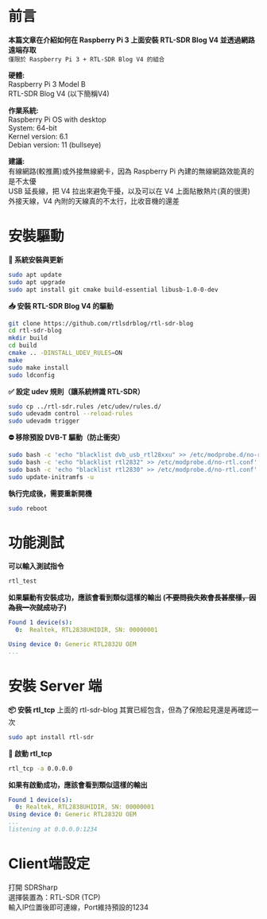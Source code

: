 # 前言
**本篇文章在介紹如何在 Raspberry Pi 3 上面安裝 RTL-SDR Blog V4 並透過網路遠端存取**  
`僅限於 Raspberry Pi 3 + RTL-SDR Blog V4 的組合`  

**硬體:**  
Raspberry Pi 3 Model B  
RTL-SDR Blog V4 (以下簡稱V4)  

**作業系統:**  
Raspberry Pi OS with desktop  
System: 64-bit  
Kernel version: 6.1  
Debian version: 11 (bullseye)  

**建議:**  
有線網路(較推薦)或外接無線網卡，因為 Raspberry Pi 內建的無線網路效能真的是不太優  
USB 延長線，把 V4 拉出來避免干擾，以及可以在 V4 上面貼散熱片(真的很燙)  
外接天線，V4 內附的天線真的不太行，比收音機的還差  

# 安裝驅動
**🧱 系統安裝與更新** 
```bash
sudo apt update
sudo apt upgrade
sudo apt install git cmake build-essential libusb-1.0-0-dev
```
  
**📥 安裝 RTL-SDR Blog V4 的驅動** 
```bash
git clone https://github.com/rtlsdrblog/rtl-sdr-blog
cd rtl-sdr-blog
mkdir build
cd build
cmake .. -DINSTALL_UDEV_RULES=ON
make
sudo make install
sudo ldconfig
```
  
**✅ 設定 udev 規則（讓系統辨識 RTL-SDR）**
```bash
sudo cp ../rtl-sdr.rules /etc/udev/rules.d/
sudo udevadm control --reload-rules
sudo udevadm trigger
```

**⛔ 移除預設 DVB-T 驅動（防止衝突）**
```bash
sudo bash -c 'echo "blacklist dvb_usb_rtl28xxu" >> /etc/modprobe.d/no-rtl.conf'
sudo bash -c 'echo "blacklist rtl2832" >> /etc/modprobe.d/no-rtl.conf'
sudo bash -c 'echo "blacklist rtl2830" >> /etc/modprobe.d/no-rtl.conf'
sudo update-initramfs -u
```

**執行完成後，需要重新開機**
```bash
sudo reboot
```

# 功能測試
**可以輸入測試指令**
```bash
rtl_test
```

**如果驅動有安裝成功，應該會看到類似這樣的輸出 (~~不要問我失敗會長甚麼樣，因為我一次就成功了~~)**
```yaml
Found 1 device(s):
  0:  Realtek, RTL2838UHIDIR, SN: 00000001

Using device 0: Generic RTL2832U OEM
...
```

# 安裝 Server 端
**📦 安裝 rtl_tcp**
上面的 rtl-sdr-blog 其實已經包含，但為了保險起見還是再確認一次  
```bash
sudo apt install rtl-sdr
```

**🚀 啟動 rtl_tcp**
```bash
rtl_tcp -a 0.0.0.0
```

**如果有啟動成功，應該會看到類似這樣的輸出**
```yaml
Found 1 device(s):
  0: Realtek, RTL2838UHIDIR, SN: 00000001
Using device 0: Generic RTL2832U OEM
...
listening at 0.0.0.0:1234
```

# Client端設定
打開 SDRSharp  
選擇裝置為：RTL-SDR (TCP)  
輸入IP位置後即可連線，Port維持預設的1234  






